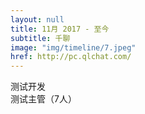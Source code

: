 ```yaml
---
layout: null
title: 11月 2017 - 至今
subtitle: 千聊
image: "img/timeline/7.jpeg"
href: http://pc.qlchat.com/
---
```



测试开发
<br>
测试主管（7人）
